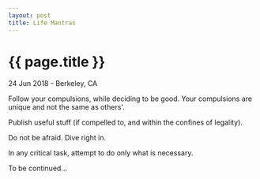 ```yaml
---
layout: post
title: Life Mantras
---
```


{{ page.title }}
================

<p class="meta">24 Jun 2018 - Berkeley, CA</p>

Follow your compulsions, while deciding to be good. Your compulsions are unique and not the same as others'.  

Publish useful stuff (if compelled to, and within the confines of legality).  

Do not be afraid. Dive right in.  

In any critical task, attempt to do only what is necessary.  

To be continued...